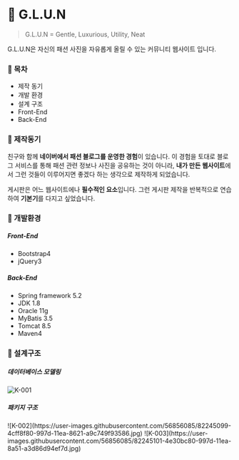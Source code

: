 # :necktie: G.L.U.N

> G.L.U.N = Gentle, Luxurious, Utility, Neat

G.L.U.N은 자신의 패션 사진을 자유롭게 올릴 수 있는 커뮤니티 웹사이트 입니다.


### :page_facing_up: 목차

* 제작 동기
* 개발 환경
* 설계 구조
* Front-End
* Back-End


### :speech_balloon: 제작동기

친구와 함께 **네이버에서 패션 블로그를 운영한 경험**이 있습니다. 이 경험을 토대로 블로그 서비스를 통해 패션 관련 정보나 사진을 공유하는 것이 아니라, **내가 만든 웹사이트**에서 그런 것들이 이루어지면 좋겠다 하는 생각으로 제작하게 되었습니다.

게시판은 어느 웹사이트에나 **필수적인 요소**입니다. 그런 게시판 제작을 반복적으로 연습하여 **기본기**를 다지고 싶었습니다.


### :wrench: 개발환경

##### Front-End
 * Bootstrap4
 * jQuery3

##### Back-End
 * Spring framework 5.2
 * JDK 1.8
 * Oracle 11g
 * MyBatis 3.5
 * Tomcat 8.5
 * Maven4
 
### :page_with_curl: 설계구조

##### 데이터베이스 모델링
![K-001](https://user-images.githubusercontent.com/56856085/82244954-0ca01180-997d-11ea-8c1a-fd9a96930e03.jpg)

##### 패키지 구조
<div>
![K-002](https://user-images.githubusercontent.com/56856085/82245099-4cff8f80-997d-11ea-8621-a9c749f93586.jpg)
![K-003](https://user-images.githubusercontent.com/56856085/82245101-4e30bc80-997d-11ea-8a51-a3d86d94ef7d.jpg)
</div>
